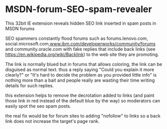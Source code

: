 # MSDN-forum-SEO-spam-revealer
This 32bit IE extension reveals hidden SEO link inserted in spam posts in MSDN forums

SEO spammers constantly flood forums such as 
forums.lenovo.com, social.microsoft.com,www.ibm.com/developerworks/community/forums
and community.oracle.com with fake replies
that include back links (see https://en.wikipedia.org/wiki/Backlink) to the web site they are promoting.

The link is normally blued but in forums that allows coloring, the link can be disguised as normal text. 
thus a reply saying "Could you explain it more clearly?" or "It's hard to decide the problem as you provided little info"
is nothing more than a bait and people really are wasting their time writing details for such replies. 

this extension helps to remove the decrotation added to links (and paint those link in red instead of the default blue by the way)
so moderators can easily spot the seo spam posts. 

the real fix would be for forum sites to adding "nofollow" to links so a back link does not increase the target's page rank. 
